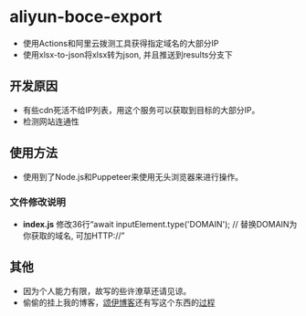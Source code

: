 # aliyun-boce-export
- 使用Actions和阿里云拨测工具获得指定域名的大部分IP
- 使用xlsx-to-json将xlsx转为json, 并且推送到results分支下
## 开发原因
- 有些cdn死活不给IP列表，用这个服务可以获取到目标的大部分IP。
- 检测网站连通性
## 使用方法
- 使用到了Node.js和Puppeteer来使用无头浏览器来进行操作。
### 文件修改说明
- **index.js** 修改36行“await inputElement.type('DOMAIN'); // 替换DOMAIN为你获取的域名, 可加HTTP://”
## 其他
- 因为个人能力有限，故写的些许潦草还请见谅。
- 偷偷的挂上我的博客，[颂伊博客](https://eqing.cton.top/)还有写这个东西的[过程](https://eqing.cton.top/%e5%88%a9%e7%94%a8%e9%98%bf%e9%87%8c%e4%ba%91%e6%8b%a8%e6%b5%8b%e8%8e%b7%e5%8f%96%e5%88%b0%e5%9f%9f%e5%90%8d%e7%9a%84%e5%a4%a7%e9%83%a8%e5%88%86ip/)
